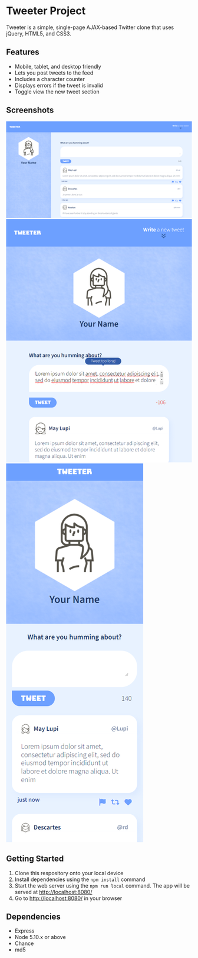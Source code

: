# Tweeter Project

Tweeter is a simple, single-page AJAX-based Twitter clone that uses jQuery, HTML5, and CSS3.

## Features
- Mobile, tablet, and desktop friendly
- Lets you post tweets to the feed
- Includes a character counter
- Displays errors if the tweet is invalid
- Toggle view the new tweet section

## Screenshots
!["Screenshot of Tweeter desktop view"](https://github.com/Devvaru/tweeter/blob/master/docs/tweeter-desktop.png?raw=true)
!["Screenshot of Tweeter tablet view with error display"](https://github.com/Devvaru/tweeter/blob/master/docs/tweeter-tablet.png?raw=true) !["Screenshot of Tweeter mobile view"](https://github.com/Devvaru/tweeter/blob/master/docs/tweeter-mobile.png?raw=true)

## Getting Started

1. Clone this respository onto your local device
2. Install dependencies using the `npm install` command
3. Start the web server using the `npm run local` command. The app will be served at <http://localhost:8080/>
4. Go to <http://localhost:8080/> in your browser

## Dependencies

- Express
- Node 5.10.x or above
- Chance
- md5
